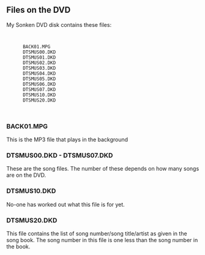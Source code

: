 
##  Files on the DVD 


My Sonken DVD disk contains these files:

```

	
	  BACK01.MPG
	  DTSMUS00.DKD
	  DTSMUS01.DKD
	  DTSMUS02.DKD
	  DTSMUS03.DKD
	  DTSMUS04.DKD
	  DTSMUS05.DKD
	  DTSMUS06.DKD
	  DTSMUS07.DKD
	  DTSMUS10.DKD
	  DTSMUS20.DKD
	
      
```

###   BACK01.MPG 


This is the MP3 file that plays in the background

###  DTSMUS00.DKD - DTSMUS07.DKD 


These are the song files. The number of these depends on how many
songs are on the DVD.

###  DTSMUS10.DKD 


No-one has worked out what this file is for yet.

###  DTSMUS20.DKD 


This file contains the list of song number/song title/artist
as given in the song book. The song number in this file
is one less than the song number in the book.
